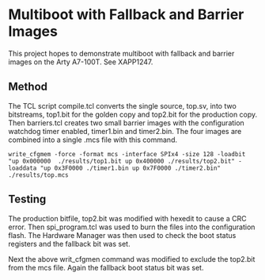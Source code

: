 # Multiboot with Fallback and Barrier Images
This project hopes to demonstrate multiboot with fallback and barrier images on the Arty A7-100T. See XAPP1247.

## Method
The TCL script compile.tcl converts the single source, top.sv, into two bitstreams, top1.bit for the golden copy and top2.bit for the production copy.  Then barriers.tcl creates two small barrier images with the configuration watchdog timer enabled, timer1.bin and timer2.bin. The four images are combined into a single .mcs file with this command.

    write_cfgmem -force -format mcs -interface SPIx4 -size 128 -loadbit "up 0x000000  ./results/top1.bit up 0x400000 ./results/top2.bit" -loaddata "up 0x3F0000 ./timer1.bin up 0x7F0000 ./timer2.bin" ./results/top.mcs

## Testing

The production bitfile, top2.bit was modified with hexedit to cause a CRC error.  Then spi_program.tcl was used to burn the files into the configuration flash. The Hardware Manager was then used to check the boot status registers and the fallback bit was set.

Next the above writ_cfgmen command was modified to exclude the top2.bit from the mcs file.  Again the fallback boot status bit was set.


